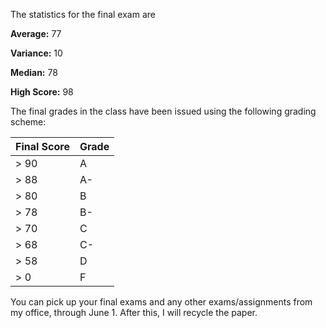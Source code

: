 <!--
.. title: Final Exam Statistics and Final Grades
.. slug: final-exam--and-grades
.. date: 2015-05-20 08:27:19 UTC-06:00
.. tags: 
.. category: 
.. link: 
.. description: 
.. type: text
-->

The statistics for the final exam are

**Average:** 77

**Variance:** 10

**Median:** 78

**High Score:** 98


The final grades in the class have been issued using the following grading scheme:


| Final Score | Grade |
| ----------- | ----- |
|  > 90       | A     |
|  > 88       | A-    |
|  > 80       | B     |
|  > 78       | B-    |
|  > 70       | C     |
|  > 68       | C-    |
|  > 58       | D     |
|  > 0        | F     |


You can pick up your final exams and any other exams/assignments from my office, through June 1.  After this, I will recycle the paper.
